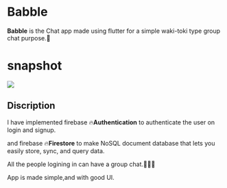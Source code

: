 # Babble

**Babble** is the Chat app made using flutter for a simple waki-toki type group chat purpose.🍻

# snapshot
![](https://github.com/ralphcoder/babble/blob/master/flash%20chat.png)

## Discription

 I have implemented firebase 🔥**Authentication** to authenticate the user on login and signup.
 
 and firebase 🔥**Firestore** to make NoSQL document database that lets you easily store, sync, and query data.
 
 All the people logining in can have a group chat.👨‍👦‍👦

 App is made simple,and with good UI.




